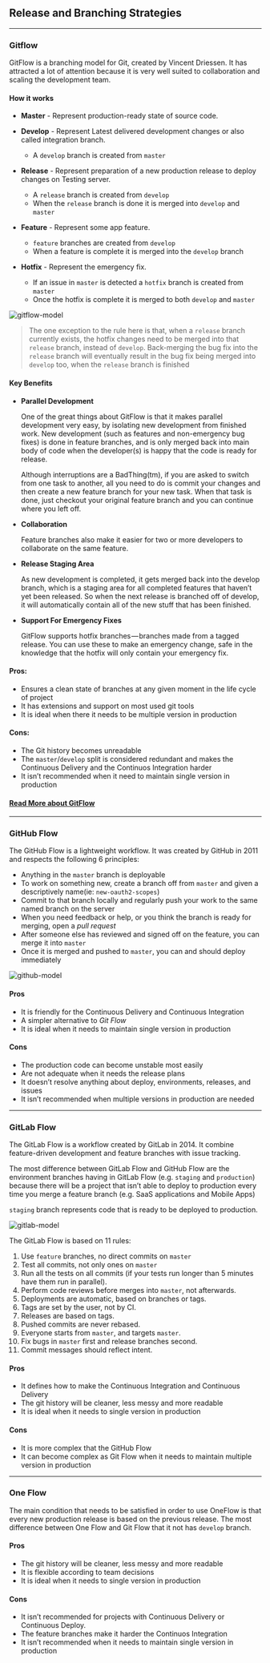 ## Release and Branching Strategies
___

### Gitflow
GitFlow is a branching model for Git, created by Vincent Driessen. It has attracted a lot of attention because it is very well suited to collaboration and scaling the development team.

#### How it works
* __Master__ - Represent production-ready state of source code.
* __Develop__ - Represent Latest delivered development changes or also called integration branch.

    * A `develop` branch is created from `master`

* __Release__ - Represent preparation of a new production release to deploy changes on Testing server.

    * A `release` branch is created from `develop`
    * When the `release` branch is done it is merged into `develop` and `master`

* __Feature__ - Represent some app feature.

    * `feature` branches are created from `develop`
    * When a feature is complete it is merged into the `develop` branch

* __Hotfix__ - Represent the emergency fix.

    * If an issue in `master` is detected a `hotfix` branch is created from `master`
    * Once the hotfix is complete it is merged to both `develop` and `master`

![gitflow-model](./images/gitflow-model.png)

> The one exception to the rule here is that, when a `release` branch currently exists, the hotfix changes need to be merged into that `release` branch, instead of `develop`. Back-merging the bug fix into the `release` branch will eventually result in the bug fix being merged into `develop` too, when the `release` branch is finished

#### Key Benefits
* __Parallel Development__

    One of the great things about GitFlow is that it makes parallel development very easy, by isolating new development from finished work. New development (such as features and non-emergency bug fixes) is done in feature branches, and is only merged back into main body of code when the developer(s) is happy that the code is ready for release.

    Although interruptions are a BadThing(tm), if you are asked to switch from one task to another, all you need to do is commit your changes and then create a new feature branch for your new task. When that task is done, just checkout your original feature branch and you can continue where you left off.

* __Collaboration__

    Feature branches also make it easier for two or more developers to collaborate on the same feature.

* __Release Staging Area__

    As new development is completed, it gets merged back into the develop branch, which is a staging area for all completed features that haven’t yet been released. So when the next release is branched off of develop, it will automatically contain all of the new stuff that has been finished.

* __Support For Emergency Fixes__

    GitFlow supports hotfix branches — branches made from a tagged release. You can use these to make an emergency change, safe in the knowledge that the hotfix will only contain your emergency fix.

#### Pros:
* Ensures a clean state of branches at any given moment in the life cycle of project
* It has extensions and support on most used git tools
* It is ideal when there it needs to be multiple version in production

#### Cons:
* The Git history becomes unreadable
* The `master`/`develop` split is considered redundant and makes the Continuous Delivery and the Continuos Integration harder
* It isn’t recommended when it need to maintain single version in production

#### [Read More about GitFlow](https://nvie.com/posts/a-successful-git-branching-model/)

___

### GitHub Flow
The GitHub Flow is a lightweight workflow. It was created by GitHub in 2011 and respects the following 6 principles:
* Anything in the `master` branch is deployable
* To work on something new, create a branch off from `master` and given a descriptively name(ie: `new-oauth2-scopes`)
* Commit to that branch locally and regularly push your work to the same named branch on the server
* When you need feedback or help, or you think the branch is ready for merging, open a _pull request_
* After someone else has reviewed and signed off on the feature, you can merge it into `master`
* Once it is merged and pushed to `master`, you can and should deploy immediately

![github-model](./images/github-model.png)

#### Pros
* It is friendly for the Continuous Delivery and Continuous Integration
* A simpler alternative to _Git Flow_
* It is ideal when it needs to maintain single version in production

#### Cons
* The production code can become unstable most easily
* Are not adequate when it needs the release plans
* It doesn’t resolve anything about deploy, environments, releases, and issues
* It isn’t recommended when multiple versions in production are needed

___

### GitLab Flow
The GitLab Flow is a workflow created by GitLab in 2014. It combine feature-driven development and feature branches with issue tracking.

The most difference between GitLab Flow and GitHub Flow are the environment branches having in GitLab Flow (e.g. `staging` and `production`) because there will be a project that isn’t able to deploy to production every time you merge a feature branch (e.g. SaaS applications and Mobile Apps)

`staging` branch represents code that is ready to be deployed to production.

![gitlab-model](./images/gitlab-model.png)

The GitLab Flow is based on 11 rules:
1. Use `feature` branches, no direct commits on `master`
2. Test all commits, not only ones on `master`
3. Run all the tests on all commits (if your tests run longer than 5 minutes have them run in parallel).
4. Perform code reviews before merges into `master`, not afterwards.
5. Deployments are automatic, based on branches or tags.
6. Tags are set by the user, not by CI.
7. Releases are based on tags.
8. Pushed commits are never rebased.
9. Everyone starts from `master`, and targets `master`.
10. Fix bugs in `master` first and release branches second.
11. Commit messages should reflect intent.

#### Pros
* It defines how to make the Continuous Integration and Continuous Delivery
* The git history will be cleaner, less messy and more readable
* It is ideal when it needs to single version in production

#### Cons
* It is more complex that the GitHub Flow
* It can become complex as Git Flow when it needs to maintain multiple version in production

___

### One Flow
The main condition that needs to be satisfied in order to use OneFlow is that every new production release is based on the previous release. The most difference between One Flow and Git Flow that it not has `develop` branch.

#### Pros
* The git history will be cleaner, less messy and more readable
* It is flexible according to team decisions
* It is ideal when it needs to single version in production

#### Cons
* It isn’t recommended for projects with Continuous Delivery or Continuous Deploy.
* The feature branches make it harder the Continuos Integration
* It isn’t recommended when it needs to maintain single version in production
